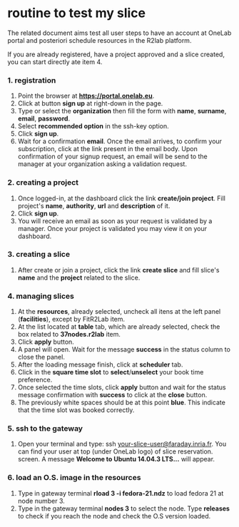# routine to test my slice
The related document aims test all user steps to have an account at OneLab portal and posteriori schedule resources in the R2lab platform.

If you are already registered, have a project approved and a slice created, you can start directly ate item 4.
  
### 1. registration
1. Point the browser at **https://portal.onelab.eu**.
2. Click at button **sign up** at right-down in the page.
3. Type or select the **organization** then fill the form with **name**, **surname**, **email**, **password**.
4. Select **recommended option** in the ssh-key option.
5. Click **sign up**.
6. Wait for a confirmation **email**. Once the email arrives, to confirm your subscription, click at the link present in the email body. 
Upon confirmation of your signup request, an email will be send to the manager at your organization asking a validation request.

### 2. creating a project
1. Once logged-in, at the dashboard click the link **create/join project**. Fill project's **name**, **authority**, **url** and **description** of it.
2. Click **sign up**.
3. You will receive an email as soon as your request is validated by a manager. Once your project is validated you may view it on your dashboard.

### 3. creating a slice
1. After create or join a project, click the link **create slice** and fill slice's **name** and the **project** related to the slice.

### 4. managing slices

1. At the **resources**, already selected, uncheck all itens at the left panel (**facilities**), except by FitR2Lab item.
2. At the list located at **table** tab, which are already selected,  check the box related to **37nodes.r2lab** item.
3. Click **apply** button.
4. A panel will open. Wait for the message **success** in the status column to close the panel.
5. After the loading message finish, click at **scheduler** tab.
6. Click in the **square time slot** to **select**/**unselect** your book time preference.
7. Once selected the time slots, click **apply** button and wait for the status message confirmation with **success** to click at the **close** button.
8. The previously white spaces should be at this point **blue**. This indicate that the time slot was booked correctly.

### 5. ssh to the gateway
1. Open your terminal and type: ssh your-slice-user@faraday.inria.fr. You can find your user at top (under OneLab logo) of slice reservation. screen. A message **Welcome to Ubuntu 14.04.3 LTS...** will appear.

### 6. load an O.S. image in the resources
1. Type in gateway terminal **rload 3 -i fedora-21.ndz** to load fedora 21 at node number 3.
2. Type in the gateway terminal **nodes 3** to select the node. Type **releases** to check if you reach the node and check the O.S version loaded.
